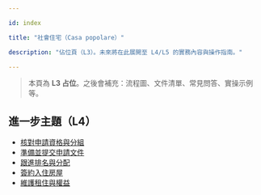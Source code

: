---
id: index
title: "社會住宅（Casa popolare）"
description: "佔位頁（L3）。未來將在此展開至 L4/L5 的實務內容與操作指南。"
---


> 本頁為 **L3 占位**。之後會補充：流程圖、文件清單、常見問答、實操示例等。


## 進一步主題（L4）

- [核對申請資格與分組](./check-eligibility-and-bands/)
- [準備並提交申請文件](./prepare-documents/)
- [跟進排名與分配](./follow-ranking-and-allocation/)
- [簽約入住房屋](./sign-contract-and-move-in/)
- [維護租住與權益](./maintain-tenancy-rights/)
